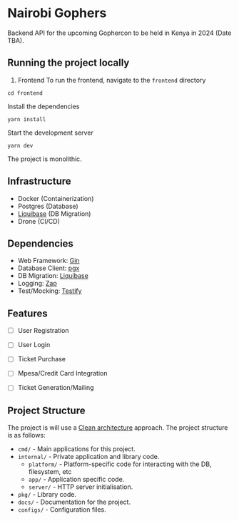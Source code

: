 # Nairobi Gophers
Backend API for the upcoming Gophercon to be held in Kenya in 2024 (Date TBA).

## Running the project locally
1. Frontend
To run the frontend, navigate to the `frontend` directory 
```shell
cd frontend
```
Install the dependencies
```shell
yarn install
```

Start the development server
```shell
yarn dev
```

The project is monolithic.
## Infrastructure
- Docker    (Containerization)
- Postgres  (Database)
- [Liquibase](https://www.liquibase.org/) (DB Migration)
- Drone     (CI/CD)

## Dependencies
- Web Framework: [Gin](https://github.com/gin-gonic/gin)
- Database Client: [pgx](https://github.com/jackc/pgx)
- DB Migration: [Liquibase](https://www.liquibase.org/)
- Logging: [Zap](https://github.com/uber-go/zap)
- Test/Mocking: [Testify](https://github.com/stretchr/testify)


## Features
- [ ] User Registration
- [ ] User Login
- [ ] Ticket Purchase
- [ ] Mpesa/Credit Card Integration
- [ ] Ticket Generation/Mailing


## Project Structure
The project is will use a [Clean architecture](https://github.com/golang-standards/project-layout) approach. The project structure is as follows:
- `cmd/` - Main applications for this project.
- `internal/` - Private application and library code.
  - `platform/` - Platform-specific code for interacting with the DB, filesystem, etc
  - `app/` - Application specific code.
  - `server/` - HTTP server initialisation.
- `pkg/` - Library code.
- `docs/` - Documentation for the project.
- `configs/` - Configuration files.

